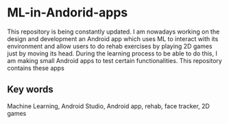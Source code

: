 # ML-in-Andorid-apps
This repository is being constantly updated.
I am nowadays working on the design and development an Android app which uses ML to interact with its environment and allow users to do rehab exercises by playing 2D games just by moving its head.
During the learning process to be able to do this, I am making small Android apps to test certain functionalities. This repository contains these apps

## Key words
Machine Learning, Android Studio, Android app, rehab, face tracker, 2D games
